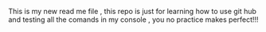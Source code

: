 This is my new read me file , this repo is just for learning how to use git hub and testing  all the comands in my console , you no practice makes perfect!!!
